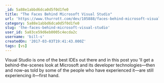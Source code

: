 ```yaml
---
_id: 5a88e1abbd6dca0d5f0d1fe0
title: "The Faces Behind Microsoft Visual Studio"
url: 'https://www.thurrott.com/dev/105888/faces-behind-microsoft-visual-studio'
category: 5a88e1abbd6dca0d5f0d1fe0
slug: 'the-faces-behind-microsoft-visual-studio'
user_id: 5a83ce59d6eb0005c4ecda2c
username: 'bill-s'
createdOn: '2017-03-03T19:41:43.000Z'
tags: [vs]
---
```


Visual Studio is one of the best IDEs out there and in this post you 'll get a behind-the-scenes look at Microsoft and its developer technologies—then and now–as told by some of the people who have experienced it—are still experiencing it—first hand.
